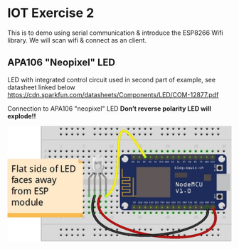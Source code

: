 # IOT Exercise 2

This is to demo using serial communication & introduce the ESP8266 Wifi library.  We will scan wifi & connect as an client.

## APA106 "Neopixel" LED
LED with integrated control circuit used in second part of example, see datasheet linked below
https://cdn.sparkfun.com/datasheets/Components/LED/COM-12877.pdf

Connection to APA106 "neopixel" LED
**Don’t reverse polarity LED will explode!!**

![test](https://github.com/neilpf2014/FUBAR_ESP8266_IOT_Example_2/blob/master/ESP_LED_bb.jpg)
